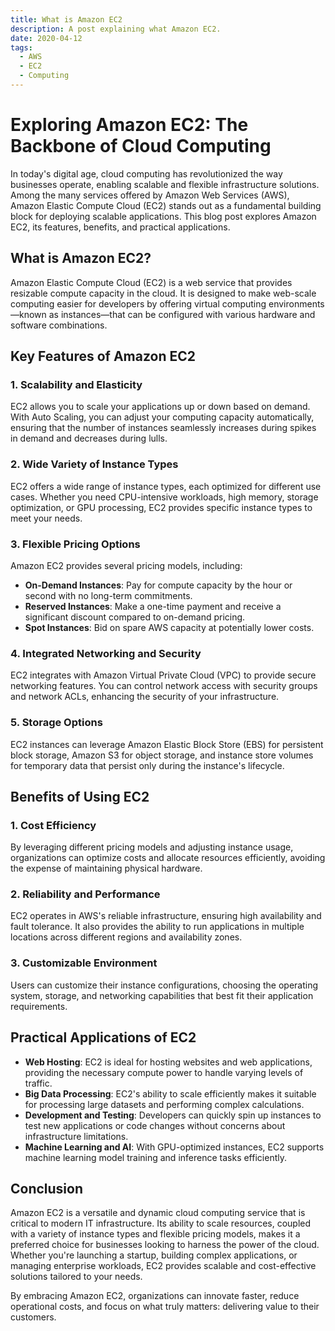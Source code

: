 ```yaml
---
title: What is Amazon EC2
description: A post explaining what Amazon EC2.
date: 2020-04-12
tags:
  - AWS
  - EC2
  - Computing
---
```


# Exploring Amazon EC2: The Backbone of Cloud Computing

In today's digital age, cloud computing has revolutionized the way businesses operate, enabling scalable and flexible infrastructure solutions. Among the many services offered by Amazon Web Services (AWS), Amazon Elastic Compute Cloud (EC2) stands out as a fundamental building block for deploying scalable applications. This blog post explores Amazon EC2, its features, benefits, and practical applications.

## What is Amazon EC2?

Amazon Elastic Compute Cloud (EC2) is a web service that provides resizable compute capacity in the cloud. It is designed to make web-scale computing easier for developers by offering virtual computing environments—known as instances—that can be configured with various hardware and software combinations.

## Key Features of Amazon EC2

### 1. **Scalability and Elasticity**

EC2 allows you to scale your applications up or down based on demand. With Auto Scaling, you can adjust your computing capacity automatically, ensuring that the number of instances seamlessly increases during spikes in demand and decreases during lulls.

### 2. **Wide Variety of Instance Types**

EC2 offers a wide range of instance types, each optimized for different use cases. Whether you need CPU-intensive workloads, high memory, storage optimization, or GPU processing, EC2 provides specific instance types to meet your needs.

### 3. **Flexible Pricing Options**

Amazon EC2 provides several pricing models, including:

- **On-Demand Instances**: Pay for compute capacity by the hour or second with no long-term commitments.
- **Reserved Instances**: Make a one-time payment and receive a significant discount compared to on-demand pricing.
- **Spot Instances**: Bid on spare AWS capacity at potentially lower costs.

### 4. **Integrated Networking and Security**

EC2 integrates with Amazon Virtual Private Cloud (VPC) to provide secure networking features. You can control network access with security groups and network ACLs, enhancing the security of your infrastructure.

### 5. **Storage Options**

EC2 instances can leverage Amazon Elastic Block Store (EBS) for persistent block storage, Amazon S3 for object storage, and instance store volumes for temporary data that persist only during the instance's lifecycle.

## Benefits of Using EC2

### 1. **Cost Efficiency**

By leveraging different pricing models and adjusting instance usage, organizations can optimize costs and allocate resources efficiently, avoiding the expense of maintaining physical hardware.

### 2. **Reliability and Performance**

EC2 operates in AWS's reliable infrastructure, ensuring high availability and fault tolerance. It also provides the ability to run applications in multiple locations across different regions and availability zones.

### 3. **Customizable Environment**

Users can customize their instance configurations, choosing the operating system, storage, and networking capabilities that best fit their application requirements.

## Practical Applications of EC2

- **Web Hosting**: EC2 is ideal for hosting websites and web applications, providing the necessary compute power to handle varying levels of traffic.
- **Big Data Processing**: EC2's ability to scale efficiently makes it suitable for processing large datasets and performing complex calculations.
- **Development and Testing**: Developers can quickly spin up instances to test new applications or code changes without concerns about infrastructure limitations.
- **Machine Learning and AI**: With GPU-optimized instances, EC2 supports machine learning model training and inference tasks efficiently.

## Conclusion

Amazon EC2 is a versatile and dynamic cloud computing service that is critical to modern IT infrastructure. Its ability to scale resources, coupled with a variety of instance types and flexible pricing models, makes it a preferred choice for businesses looking to harness the power of the cloud. Whether you're launching a startup, building complex applications, or managing enterprise workloads, EC2 provides scalable and cost-effective solutions tailored to your needs.

By embracing Amazon EC2, organizations can innovate faster, reduce operational costs, and focus on what truly matters: delivering value to their customers.
